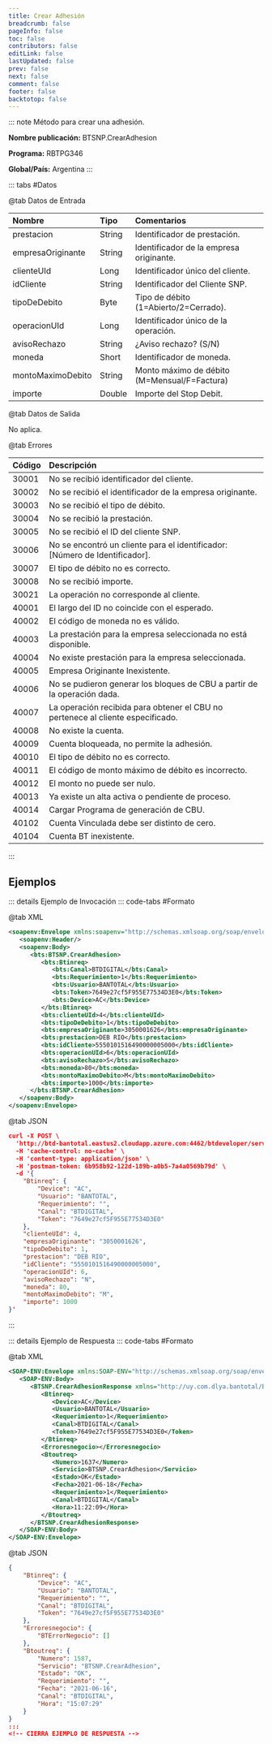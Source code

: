 ```yaml
---
title: Crear Adhesión
breadcrumb: false
pageInfo: false
toc: false
contributors: false
editLink: false
lastUpdated: false
prev: false
next: false
comment: false
footer: false
backtotop: false
---
```


<!-- ABRE DATOS DEL MÉTODO -->
::: note Método para crear una adhesión.

**Nombre publicación:** BTSNP.CrearAdhesion

**Programa:** RBTPG346

**Global/País:** Argentina
:::
<!-- CIERRA DATOS DEL MÉTODO -->

<!-- ABRE TABLA DE DATOS -->
::: tabs #Datos 

@tab Datos de Entrada

Nombre | Tipo | Comentarios
:--------- | :--------- | :---------
prestacion | String | Identificador de prestación.
empresaOriginante | String | Identificador de la empresa originante.
clienteUId | Long | Identificador único del cliente.
idCliente | String | Identificador del Cliente SNP.
tipoDeDebito | Byte | Tipo de débito (1=Abierto/2=Cerrado).
operacionUId | Long | Identificador único de la operación.
avisoRechazo | String | ¿Aviso rechazo? (S/N)
moneda | Short | Identificador de moneda.
montoMaximoDebito | String | Monto máximo de débito (M=Mensual/F=Factura)
importe | Double | Importe del Stop Debit.

@tab Datos de Salida

No aplica.

@tab Errores

Código | Descripción
:--------- | :-----------
30001 | No se recibió identificador del cliente.
30002 | No se recibió el identificador de la empresa originante.
30003 | No se recibió el tipo de débito.
30004 | No se recibió la prestación.
30005 | No se recibió el ID del cliente SNP.
30006 | No se encontró un cliente para el identificador: [Número de Identificador].
30007 | El tipo de débito no es correcto.
30008 | No se recibió importe.
30021 | La operación no corresponde al cliente.
40001 | El largo del ID no coincide con el esperado.
40002 | El código de moneda no es válido.
40003 | La prestación para la empresa seleccionada no está disponible.
40004 | No existe prestación para la empresa seleccionada.
40005 | Empresa Originante Inexistente.
40006 | No se pudieron generar los bloques de CBU a partir de la operación dada.
40007 | La operación recibida para obtener el CBU no pertenece al cliente especificado.
40008 | No existe la cuenta.
40009 | Cuenta bloqueada, no permite la adhesión.
40010 | El tipo de débito no es correcto.
40011 | El código de monto máximo de débito es incorrecto.
40012 | El monto no puede ser nulo.
40013 | Ya existe un alta activa o pendiente de proceso.
40014 | Cargar Programa de generación de CBU.
40102 | Cuenta Vinculada debe ser distinto de cero.
40104 | Cuenta BT inexistente.
::: 
<!-- CIERRA TABLA DE DATOS -->

## **Ejemplos**

<!-- ABRE EJEMPLO DE INVOCACIÓN -->
::: details Ejemplo de Invocación 
::: code-tabs #Formato

@tab XML
```xml
<soapenv:Envelope xmlns:soapenv="http://schemas.xmlsoap.org/soap/envelope/" xmlns:bts="http://uy.com.dlya.bantotal/BTSOA/">
   <soapenv:Header/>
   <soapenv:Body>
      <bts:BTSNP.CrearAdhesion>
         <bts:Btinreq>
            <bts:Canal>BTDIGITAL</bts:Canal>
            <bts:Requerimiento>1</bts:Requerimiento>
            <bts:Usuario>BANTOTAL</bts:Usuario>
            <bts:Token>7649e27cf5F955E77534D3E0</bts:Token>
            <bts:Device>AC</bts:Device>
         </bts:Btinreq>
         <bts:clienteUId>4</bts:clienteUId>
         <bts:tipoDeDebito>1</bts:tipoDeDebito>
         <bts:empresaOriginante>3050001626</bts:empresaOriginante>
         <bts:prestacion>DEB RIO</bts:prestacion>
         <bts:idCliente>5550101516490000005000</bts:idCliente>
         <bts:operacionUId>6</bts:operacionUId>
         <bts:avisoRechazo>S</bts:avisoRechazo>
         <bts:moneda>80</bts:moneda>
         <bts:montoMaximoDebito>M</bts:montoMaximoDebito>
         <bts:importe>1000</bts:importe>
      </bts:BTSNP.CrearAdhesion>
   </soapenv:Body>
</soapenv:Envelope>
```

@tab JSON
```json
curl -X POST \
  'http://btd-bantotal.eastus2.cloudapp.azure.com:4462/btdeveloper/servlet/com.dlya.bantotal.odwsbt_BTSNP_v1?CrearAdhesion' \
  -H 'cache-control: no-cache' \
  -H 'content-type: application/json' \
  -H 'postman-token: 6b958b92-122d-189b-a0b5-7a4a0569b79d' \
  -d '{   
    "Btinreq": {
        "Device": "AC",
        "Usuario": "BANTOTAL",
        "Requerimiento": "",
        "Canal": "BTDIGITAL",
        "Token": "7649e27cf5F955E77534D3E0"
    },
    "clienteUId": 4,
    "empresaOriginante": "3050001626",
    "tipoDeDebito": 1,
    "prestacion": "DEB RIO",
    "idCliente": "5550101516490000005000",
    "operacionUId": 6,
    "avisoRechazo": "N",
    "moneda": 80,
    "montoMaximoDebito": "M",
    "importe": 1000
}'
```
:::
<!-- CIERRA EJEMPLO DE INVOCACIÓN -->

<!-- ABRE EJEMPLO DE RESPUESTA -->
::: details Ejemplo de Respuesta 
::: code-tabs #Formato

@tab XML
```xml
<SOAP-ENV:Envelope xmlns:SOAP-ENV="http://schemas.xmlsoap.org/soap/envelope/" xmlns:xsd="http://www.w3.org/2001/XMLSchema" xmlns:SOAP-ENC="http://schemas.xmlsoap.org/soap/encoding/" xmlns:xsi="http://www.w3.org/2001/XMLSchema-instance">
   <SOAP-ENV:Body>
      <BTSNP.CrearAdhesionResponse xmlns="http://uy.com.dlya.bantotal/BTSOA/">
         <Btinreq>
            <Device>AC</Device>
            <Usuario>BANTOTAL</Usuario>
            <Requerimiento>1</Requerimiento>
            <Canal>BTDIGITAL</Canal>
            <Token>7649e27cf5F955E77534D3E0</Token>
         </Btinreq>
         <Erroresnegocio></Erroresnegocio>
         <Btoutreq>
            <Numero>1637</Numero>
            <Servicio>BTSNP.CrearAdhesion</Servicio>
            <Estado>OK</Estado>
            <Fecha>2021-06-18</Fecha>
            <Requerimiento>1</Requerimiento>
            <Canal>BTDIGITAL</Canal>
            <Hora>11:22:09</Hora>
         </Btoutreq>
      </BTSNP.CrearAdhesionResponse>
   </SOAP-ENV:Body>
</SOAP-ENV:Envelope>
```

@tab JSON
```json
{
    "Btinreq": {
        "Device": "AC",
        "Usuario": "BANTOTAL",
        "Requerimiento": "",
        "Canal": "BTDIGITAL",
        "Token": "7649e27cf5F955E77534D3E0"
    },
    "Erroresnegocio": {
        "BTErrorNegocio": []
    },
    "Btoutreq": {
        "Numero": 1587,
        "Servicio": "BTSNP.CrearAdhesion",
        "Estado": "OK",
        "Requerimiento": "",
        "Fecha": "2021-06-16",
        "Canal": "BTDIGITAL",
        "Hora": "15:07:29"
    }
}
::: 
<!-- CIERRA EJEMPLO DE RESPUESTA -->
